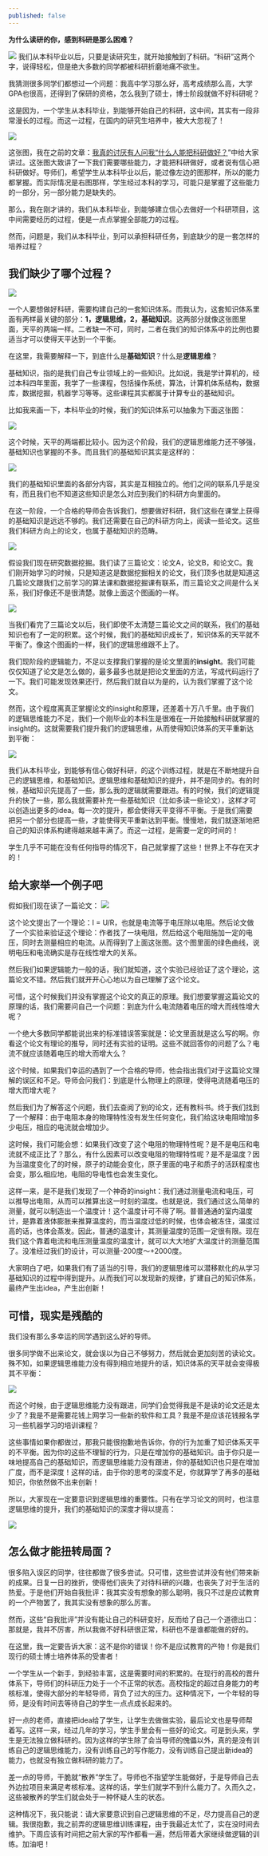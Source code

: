 ```yaml
---
published: false
---
```


**为什么读研的你，感到科研是那么困难？**

![]({{site.baseurl}}/images/18/pexels-shvets-production-7193896.jpg)
我们从本科毕业以后，只要是读研究生，就开始接触到了科研。“科研”这两个字，说得轻松，但是绝大多数的同学都被科研折磨地痛不欲生。

我猜测很多同学们都想过一个问题：我高中学习那么好，高考成绩那么高，大学GPA也很高，还得到了保研的资格，怎么我到了硕士，博士阶段就做不好科研呢？

这是因为，一个学生从本科毕业，到能够开始自己的科研，这中间，其实有一段非常漫长的过程。而这一过程，在国内的研究生培养中，被大大忽视了！

![]({{site.baseurl}}/images/18/pp.png)


这张图，我在之前的文章：[我真的讨厌有人问我“什么人能把科研做好？](https://mp.weixin.qq.com/s?__biz=MzkzOTI1NzYxMw==&mid=2247484457&idx=1&sn=17a83f846c70c2df76a060a421e0ab09&chksm=c2f2fe4bf585775daddbea8698f4d13111c3d9fa38acf348538e1b0219e6474f8eae5c71c21a&token=1753892839&lang=zh_CN#rd)”中给大家讲过。这张图大致讲了一下我们需要哪些能力，才能把科研做好，或者说有信心把科研做好。导师们，希望学生从本科毕业以后，能过像左边的图那样，所以的能力都掌握。而实际情况是右图那样，学生经过本科的学习，可能只是掌握了这些能力的一部分，另一部分能力是缺失的。

那么，我在刚才讲的，我们从本科毕业，到能够建立信心去做好一个科研项目，这中间需要经历的过程，便是一点点掌握全部能力的过程。

然而，问题是，我们从本科毕业，到可以承担科研任务，到底缺少的是一套怎样的培养过程？


## 我们缺少了哪个过程？

![]({{site.baseurl}}/images/18/Picture1.png)

一个人要想做好科研，需要构建自己的一套知识体系。而我认为，这套知识体系里面有两样最关键的部分：**1，逻辑思维，2，基础知识**。这两部分就像这张图里面，天平的两端一样。二者缺一不可，同时，二者在我们的知识体系中的比例也要适当才可以使得天平达到一个平衡。

在这里，我需要解释一下，到底什么是**基础知识**？什么是**逻辑思维**？

基础知识，指的是我们自己专业领域上的一些知识。比如说，我是学计算机的，经过本科四年里面，我学了一些课程，包括操作系统，算法，计算机体系结构，数据库，数据挖掘，机器学习等等。这些课程其实都属于计算专业的基础知识。

比如我来画一下，本科毕业的时候，我们的知识体系可以抽象为下面这张图： 

![]({{site.baseurl}}/images/18/Picture2.png)

这个时候，天平的两端都比较小。因为这个阶段，我们的逻辑思维能力还不够强，基础知识也掌握的不多。而且我们的基础知识其实是这样的： 

![]({{site.baseurl}}/images/18/Picture3.png)

我们的基础知识里面的各部分内容，其实是互相独立的。他们之间的联系几乎是没有，而且我们也不知道这些知识是怎么对应到我们的科研方向里面的。

在这一阶段，一个合格的导师会告诉我们，想要做好科研，我们这些在课堂上获得的基础知识是远远不够的。我们还需要在自己的科研方向上，阅读一些论文。这些我们科研方向上的论文，也属于基础知识的范畴。 

![]({{site.baseurl}}/images/18/Picture4.png)

假设我们现在研究数据挖掘。我们读了三篇论文：论文A，论文B，和论文C。我们刚开始学习的时候，只是知道这是数据挖掘相关的论文，我们顶多也就是知道这几篇论文跟我们之前学习的算法课和数据挖掘课有联系，而三篇论文之间是什么关系，我们好像还不是很清楚。就像上面这个图画的一样。 

![]({{site.baseurl}}/images/18/Picture5.png)

当我们看完了三篇论文以后，我们即使不太清楚三篇论文之间的联系，我们的基础知识也有了一定的积累。这个时候，我们的基础知识成长了，知识体系的天平就不平衡了。像这个图画的一样，我们的逻辑思维跟不上了。

我们现阶段的逻辑能力，不足以支撑我们掌握的是论文里面的**insight**。我们可能仅仅知道了论文是怎么做的，最多最多也就是把论文里面的方法，写成代码运行了一下。我们可能发现效果还行，然后我们就自以为是的，认为我们掌握了这个论文。

然而，这个程度离真正掌握论文的insight和原理，还差着十万八千里。由于我们的逻辑思维能力不足，我们一个刚毕业的本科生是很难在一开始接触科研就掌握的insight的。这就需要我们提升我们的逻辑思维，从而使得知识体系的天平重新达到平衡： 

![]({{site.baseurl}}/images/18/Picture1.png)

我们从本科毕业，到能够有信心做好科研，的这个训练过程，就是在不断地提升自己的逻辑思维，和基础知识。逻辑思维和基础知识的提升，并不是同步的。有的时候，基础知识先提高了一些，那么我的逻辑就需要跟进。有的时候，我们的逻辑提升的快了一些，那么我就需要补充一些基础知识（比如多读一些论文），这样才可以创造出更多的idea。每一次的提升，都会使得天平变得不平衡。于是我们需要把另一个部分也提高一些，才能使得天平重新达到平衡。慢慢地，我们就逐渐地把自己的知识体系构建得越来越丰满了。而这一过程，是需要一定的时间的！

学生几乎不可能在没有任何指导的情况下，自己就掌握了这些！世界上不存在天才的！

## 给大家举一个例子吧


假如我们现在读了一篇论文： 
![]({{site.baseurl}}/images/18/Picture6.png)

这个论文提出了一个理论：I = U/R，也就是电流等于电压除以电阻。然后论文做了一个实验来验证这个理论：作者找了一块电阻，然后给这个电阻施加一定的电压，同时去测量相应的电流。从而得到了上面这张图。这个图里面的绿色曲线，说明电压和电流确实是存在线性增大的关系。

然后我们如果逻辑能力一般的话，我们就知道，这个实验已经验证了这个理论，这篇论文不错。然后我们就开开心心地以为自己理解了这个论文。

可惜，这个时候我们并没有掌握这个论文的真正的原理。我们想要掌握这篇论文的原理的话，我们需要问自己一个问题：到底为什么电流随着电压的增大而线性增大呢？

一个绝大多数同学都能说出来的标准错误答案就是：论文里面就是这么写的啊。你看这个论文有理论的推导，同时还有实验的证明。这些不就回答你的问题了么？电流不就应该随着电压的增大而增大么？

这个时候，如果我们幸运的遇到了一个合格的导师，他会指出我们对于这篇论文理解的误区和不足。导师会问我们：到底是什么物理上的原理，使得电流随着电压的增大而增大呢？

然后我们为了解答这个问题，我们去查阅了别的论文，还有教科书。终于我们找到了一个解释：由于电阻本身的物理特性没有发生任何变化，我们给这块电阻增加多少电压，相应的电流就会增加少。

这时候，我们可能会想：如果我们改变了这个电阻的物理特性呢？是不是电压和电流就不成正比了？那么，有什么因素可以改变电阻的物理特性呢？是不是温度？因为当温度变化了的时候，原子的动能会变化，原子里面的电子和质子的活跃程度也会变，那么相应地，电阻的导电性也会发生变化。

这样一来，是不是我们发现了一个神奇的insight：我们通过测量电流和电压，可以推导出电阻，从而可以推算出这一时刻的温度。也就是说，我们通过这么简单的测量，就可以制造出一个温度计！这个温度计可不得了啊。普普通通的室内温度计，是靠着液体膨胀来推算温度的，而当温度过低的时候，也体会被冻住，温度过高的话，也体会蒸发。因此，普通的温度计，其测量温度的范围一定很有限。现在我们这个靠着电流和电压测量温度的温度计，就可以大大地扩大温度计的测量范围了。没准经过我们的设计，可以测量-200度～+2000度。

大家明白了吧，如果我们有了适当的引导，我们的逻辑思维可以潜移默化的从学习基础知识的过程中得到提升。从而我们可以发现新的规律，扩建自己的知识体系，最终产生出idea，产生出创新！


## 可惜，现实是残酷的

我们没有那么多幸运的同学遇到这么好的导师。

很多同学做不出来论文，就会误以为自己不够努力，然后就会更加刻苦的读论文。殊不知，如果逻辑思维能力没有得到相应地提升的话，知识体系的天平就会变得极其不平衡： 

![]({{site.baseurl}}/images/18/Picture5.png)

而这个时候，由于逻辑思维能力没有跟进，同学们会觉得我是不是读的论文还是太少了？我是不是需要花钱上网学习一些新的软件和工具？我是不是应该花钱报名学习一些机器学习的培训课程？

这些事情如果你都做过，那我只能很抱歉地告诉你，你的行为加重了知识体系天平的不平衡。因为你的这些不理智的行为，只是在增加你的基础知识。由于你只是一味地提高自己的基础知识，而逻辑思维能力没有跟进，你的基础知识也只是在增加广度，而不是深度！这样的话，由于你的思考的深度不足，你就算学了再多的基础知识，你依然做不出来创新！

所以，大家现在一定要意识到逻辑思维的重要性。只有在学习论文的同时，也注意逻辑思维的提升，我们的基础知识的深度才得以提高：

![]({{site.baseurl}}/images/18/Picture7.png)


## 怎么做才能扭转局面？

很多陷入误区的同学，往往都做了很多尝试。只可惜，这些尝试并没有他们带来新的成果。日复一日的挫折，使得他们丧失了对待科研的兴趣，也丧失了对于生活的热爱。于是他们开始自我批评：我其实没有想象的那么聪明，我只不过是应试教育的一个产物罢了，我其实没有想象的那么厉害。

然而，这些“自我批评”并没有能让自己的科研变好，反而给了自己一个道德出口：那就是，我并不厉害，所以我做不好科研很正常，科研也不是谁都能做的好的。

在这里，我一定要告诉大家：这不是你的错误！你不是应试教育的产物！你是我们现行的硕士博士培养体系的受害者！

一个学生从一个新手，到经验丰富，这是需要时间的积累的。在现行的高校的晋升体系下，导师们的科研压力处于一个不正常的状态。高校指定的超过自身能力的考核标准，使得大部分的年轻导师，背负了过大的压力。这种情况下，一个年轻的导师，是没有时间去等待自己的学生一点点成长起来的。

好一点的老师，直接把idea给了学生，让学生去做做实验，最后论文也是导师帮着写。这样一来，经过几年的学习，学生手里会有一些好的论文。可是到头来，学生是无法独立做科研的。因为这样的学生除了会当导师的傀儡以外，真的是没有训练自己的逻辑思维能力，没有训练自己的写作能力，没有训练自己提出新idea的能力，也就没有独立做科研的能力了。

差一点的导师，干脆就“散养”学生了。导师也不指望学生能做好，于是导师自己去外边拉项目来满足考核标准。这样的话，学生们就学不到什么能力了。久而久之，这些被散养的学生们就会处于一种怀疑人生的状态。

这种情况下，我只能说：请大家要意识到自己逻辑思维的不足，尽力提高自己的逻辑。我很抱歉，我之前弄的逻辑思维训练课程，由于我最近太忙了，实在没时间去维护。下周应该有时间把之前大家的写作都看一遍，然后带着大家继续做逻辑的训练。加油吧！
